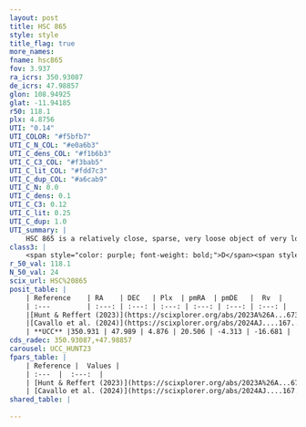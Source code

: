 ```yaml
---
layout: post
title: HSC 865
style: style
title_flag: true
more_names: 
fname: hsc865
fov: 3.937
ra_icrs: 350.93087
de_icrs: 47.98857
glon: 108.94925
glat: -11.94185
r50: 118.1
plx: 4.8756
UTI: "0.14"
UTI_COLOR: "#f5bfb7"
UTI_C_N_COL: "#e0a6b3"
UTI_C_dens_COL: "#f1b6b3"
UTI_C_C3_COL: "#f3bab5"
UTI_C_lit_COL: "#fdd7c3"
UTI_C_dup_COL: "#a6cab9"
UTI_C_N: 0.0
UTI_C_dens: 0.1
UTI_C_C3: 0.12
UTI_C_lit: 0.25
UTI_C_dup: 1.0
UTI_summary: |
    HSC 865 is a relatively close, sparse, very loose object of very low C3 quality. It was recently reported in the literature.<br><br><span style="color: #99180f; font-weight: bold;">Warning: </span>contains less than 25 stars with <i>P>0.5</i> estimated.
class3: |
    <span style="color: purple; font-weight: bold;">D</span><span style="color: red; font-weight: bold;">C</span>
r_50_val: 118.1
N_50_val: 24
scix_url: HSC%20865
posit_table: |
    | Reference    | RA    | DEC   | Plx  | pmRA  | pmDE   |  Rv  |
    | :---         | :---: | :---: | :---: | :---: | :---: | :---: |
    |[Hunt & Reffert (2023)](https://scixplorer.org/abs/2023A%26A...673A.114H) | 353.789 | 47.482 | 4.898 | 20.169 | -4.633 | -18.411 |
    |[Cavallo et al. (2024)](https://scixplorer.org/abs/2024AJ....167...12C) | 352.013 | 48.037 | 4.918 | -- | -- | -- |
    | **UCC** |350.931 | 47.989 | 4.876 | 20.506 | -4.313 | -16.681 | 
cds_radec: 350.93087,+47.98857
carousel: UCC_HUNT23
fpars_table: |
    | Reference |  Values |
    | :---  |  :---:  |
    | [Hunt & Reffert (2023)](https://scixplorer.org/abs/2023A%26A...673A.114H) | `AV50=0.199, diffAV50=0.496, MOD50=6.649, logAge50=8.335` |
    | [Cavallo et al. (2024)](https://scixplorer.org/abs/2024AJ....167...12C) | `AV50=0.6, dMod50=6.44, logAge50=8.39, [Fe/H]50=0.45` |
shared_table: |
    
---
```

